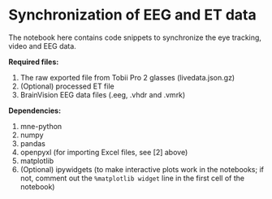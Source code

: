 # Synchronization of EEG and ET data

The notebook here contains code snippets to synchronize the eye tracking, video and EEG data.

**Required files:**
1. The raw exported file from Tobii Pro 2 glasses (livedata.json.gz)
2. (Optional) processed ET file
3. BrainVision EEG data files (.eeg, .vhdr and .vmrk)

**Dependencies:**

1. mne-python
2. numpy
3. pandas
4. openpyxl (for importing Excel files, see [2] above)
5. matplotlib
6. (Optional) ipywidgets (to make interactive plots work in the notebooks; if not, comment out the `%matplotlib widget` line in the first cell of the notebook)